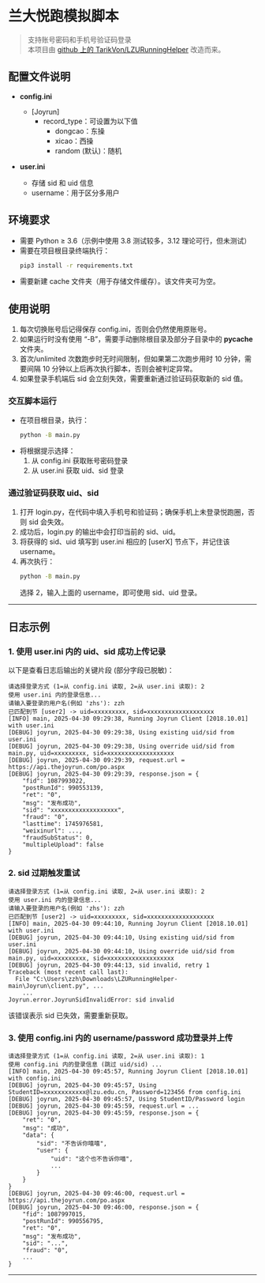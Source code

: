 # 兰大悦跑模拟脚本

> 支持账号密码和手机号验证码登录  
> 本项目由 [github 上的 TarikVon/LZURunningHelper](https://github.com/TarikVon/LZURunningHelper) 改造而来。  

## 配置文件说明

- **config.ini**  
  - [Joyrun]  
    - record_type：可设置为以下值  
      - dongcao：东操  
      - xicao：西操  
      - random (默认)：随机  

- **user.ini**  
  - 存储 sid 和 uid 信息  
  - username：用于区分多用户  

## 环境要求

- 需要 Python ≥ 3.6（示例中使用 3.8 测试较多，3.12 理论可行，但未测试）  
- 需要在项目根目录终端执行：  
  ```bash
  pip3 install -r requirements.txt
  ```  
- 需要新建 cache 文件夹（用于存储文件缓存）。该文件夹可为空。  

## 使用说明

1. 每次切换账号后记得保存 config.ini，否则会仍然使用原账号。  
2. 如果运行时没有使用 “-B”，需要手动删除根目录及部分子目录中的 __pycache__ 文件夹。  
3. 首次/unlimited 次数跑步时无时间限制，但如果第二次跑步用时 10 分钟，需要间隔 10 分钟以上后再次执行脚本，否则会被判定异常。  
4. 如果登录手机端后 sid 会立刻失效，需要重新通过验证码获取新的 sid 值。

### 交互脚本运行

- 在项目根目录，执行：  
  ```bash
  python -B main.py
  ```  
- 将根据提示选择：  
  1. 从 config.ini 获取账号密码登录  
  2. 从 user.ini 获取 uid、sid 登录  

### 通过验证码获取 uid、sid

1. 打开 login.py，在代码中填入手机号和验证码；确保手机上未登录悦跑圈，否则 sid 会失效。  
2. 成功后，login.py 的输出中会打印当前的 sid、uid。  
3. 将获得的 sid、uid 填写到 user.ini 相应的 [userX] 节点下，并记住该 username。  
4. 再次执行：  
   ```bash
   python -B main.py
   ```
   选择 2，输入上面的 username，即可使用 sid、uid 登录。

---

## 日志示例

### 1. 使用 user.ini 内的 uid、sid 成功上传记录

以下是查看日志后输出的关键片段 (部分字段已脱敏)：

```plaintext
请选择登录方式 (1=从 config.ini 读取, 2=从 user.ini 读取): 2
使用 user.ini 内的登录信息...
请输入要登录的用户名(例如 'zhs'): zzh
已匹配到节 [user2] -> uid=xxxxxxxxx, sid=xxxxxxxxxxxxxxxxxxx
[INFO] main, 2025-04-30 09:29:38, Running Joyrun Client [2018.10.01] with user.ini
[DEBUG] joyrun, 2025-04-30 09:29:38, Using existing uid/sid from user.ini
[DEBUG] joyrun, 2025-04-30 09:29:38, Using override uid/sid from main.py, uid=xxxxxxxxx, sid=xxxxxxxxxxxxxxxxxxx
[DEBUG] joyrun, 2025-04-30 09:29:39, request.url = https://api.thejoyrun.com/po.aspx
[DEBUG] joyrun, 2025-04-30 09:29:39, response.json = {
    "fid": 1087993022,
    "postRunId": 990553139,
    "ret": "0",
    "msg": "发布成功",
    "sid": "xxxxxxxxxxxxxxxxxxx",
    "fraud": "0",
    "lasttime": 1745976581,
    "weixinurl": ...,
    "fraudSubStatus": 0,
    "multipleUpload": false
}
```

### 2. sid 过期触发重试

```plaintext
请选择登录方式 (1=从 config.ini 读取, 2=从 user.ini 读取): 2
使用 user.ini 内的登录信息...
请输入要登录的用户名(例如 'zhs'): zzh
已匹配到节 [user2] -> uid=xxxxxxxxx, sid=xxxxxxxxxxxxxxxxxxx
[INFO] main, 2025-04-30 09:44:10, Running Joyrun Client [2018.10.01] with user.ini
[DEBUG] joyrun, 2025-04-30 09:44:10, Using existing uid/sid from user.ini
[DEBUG] joyrun, 2025-04-30 09:44:10, Using override uid/sid from main.py, uid=xxxxxxxxx, sid=xxxxxxxxxxxxxxxxxxx
[DEBUG] joyrun, 2025-04-30 09:44:13, sid invalid, retry 1
Traceback (most recent call last):
  File "C:\Users\zzh\Downloads\LZURunningHelper-main\Joyrun\client.py", ...
    ...
Joyrun.error.JoyrunSidInvalidError: sid invalid
```

该错误表示 sid 已失效，需要重新获取。

### 3. 使用 config.ini 内的 username/password 成功登录并上传

```plaintext
请选择登录方式 (1=从 config.ini 读取, 2=从 user.ini 读取): 1
使用 config.ini 内的登录信息 (跳过 uid/sid) ...
[INFO] main, 2025-04-30 09:45:57, Running Joyrun Client [2018.10.01] with config.ini
[DEBUG] joyrun, 2025-04-30 09:45:57, Using StudentID=xxxxxxxxxxxx@lzu.edu.cn, Password=123456 from config.ini
[DEBUG] joyrun, 2025-04-30 09:45:57, Using StudentID/Password login
[DEBUG] joyrun, 2025-04-30 09:45:59, request.url = ...
[DEBUG] joyrun, 2025-04-30 09:45:59, response.json = {
    "ret": "0",
    "msg": "成功",
    "data": {
        "sid": "不告诉你嘻嘻",
        "user": {
            "uid": "这个也不告诉你喵",
            ...
        }
    }
}
[DEBUG] joyrun, 2025-04-30 09:46:00, request.url = https://api.thejoyrun.com/po.aspx
[DEBUG] joyrun, 2025-04-30 09:46:00, response.json = {
    "fid": 1087997015,
    "postRunId": 990556795,
    "ret": "0",
    "msg": "发布成功",
    "sid": "...",
    "fraud": "0",
    ...
}
```

---
